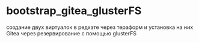 # bootstrap_gitea_glusterFS
создание двух виртуалок в редхате через тераформ и установка на них Gitea через резервирование с помощью glusterFS
